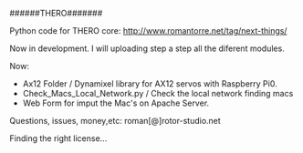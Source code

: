 ######THERO#######

Python code for THERO core: http://www.romantorre.net/tag/next-things/

Now in development. I will uploading step a step all the diferent modules.


Now:
- Ax12 Folder / Dynamixel library for AX12 servos with Raspberry Pi0. 
- Check_Macs_Local_Network.py / Check the local network finding macs
- Web Form for imput the Mac's on Apache Server. 


Questions, issues, money,etc: roman[@]rotor-studio.net


Finding the right license...
